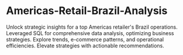 # Americas-Retail-Brazil-Analysis
Unlock strategic insights for a top Americas retailer's Brazil operations. Leveraged SQL for comprehensive data analysis, optimizing business strategies. Explore trends, e-commerce patterns, and operational efficiencies. Elevate strategies with actionable recommendations.
